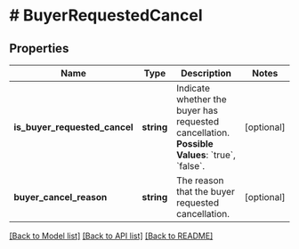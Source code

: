# # BuyerRequestedCancel

## Properties

Name | Type | Description | Notes
------------ | ------------- | ------------- | -------------
**is_buyer_requested_cancel** | **string** | Indicate whether the buyer has requested cancellation.  **Possible Values**: &#x60;true&#x60;, &#x60;false&#x60;. | [optional]
**buyer_cancel_reason** | **string** | The reason that the buyer requested cancellation. | [optional]

[[Back to Model list]](../../README.md#models) [[Back to API list]](../../README.md#endpoints) [[Back to README]](../../README.md)
